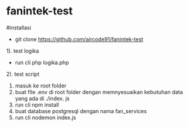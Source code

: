 # fanintek-test



#installasi
 - git clone https://github.com/aircode91/fanintek-test

1). test logika
 - run cli php logika.php

2). test script
 1. masuk ke root folder
 2. buat file .env di root folder dengan memnyesuaikan kebutuhan data yang ada di ./index. js
 3. run cli npm install
 4. buat database postgresql dengan nama fan_services
 5. run cli nodemon index.js
